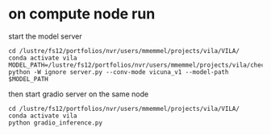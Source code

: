 # on compute node run

start the model server
```
cd /lustre/fs12/portfolios/nvr/users/mmemmel/projects/vila/VILA/
conda activate vila
MODEL_PATH=/lustre/fs12/portfolios/nvr/users/mmemmel/projects/vila/checkpoints/finetuned/nvila/vila_3b_all_path
python -W ignore server.py --conv-mode vicuna_v1 --model-path $MODEL_PATH
```

then start gradio server on the same node
```
cd /lustre/fs12/portfolios/nvr/users/mmemmel/projects/vila/VILA/
conda activate vila
python gradio_inference.py
```


<!-- (tunnel-env) mmemmel@batch-block5-00741:/lustre/fs12/portfolios/nvr/users/mmemmel/projects/vila$ npx tmole 8000 -->